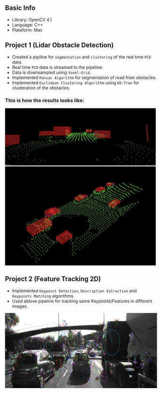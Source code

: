 ## Basic Info

- Library: OpenCV 4.1
- Language: C++
- Plateform: Mac

## Project 1 (Lidar Obstacle Detection)

- Created a pipiline for `segmentation` and `clustering` of the real time `PCD` data.
- Real time `PCD` data is streamed to the pipeline.
- Data is downsampled using `Voxel-Grid`.
- Implemented `Ransac Algorithm` for segmentation of road from obstacles.
- Implemented `Euclidean Clustering Algorithm` using `KD-Tree` for clusteration of the obstacles.

### This is how the results looks like:

<img src=Lidar-Obstacle-Detection/media/result1.gif width="500">

<img src=Lidar-Obstacle-Detection/media/result2.gif width="500">

## Project 2 (Feature Tracking 2D)

- Implemented `Keypoint Detection`, `Description Extraction` and `Keypoints Matching` algorithms.
- Used ablove pipeline for tracking same Keypoints/Features in different images.

<img src="Feature-Tracking-2D/images/keypoints.png" width="820" height="248" />




